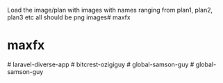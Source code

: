 Load the image/plan with images with names ranging from plan1, plan2, plan3 etc all should be png images# maxfx
# maxfx
#   l a r a v e l - d i v e r s e - a p p  
 #   b i t c r e s t - o z i g i g u y  
 #   g l o b a l - s a m s o n - g u y  
 #   g l o b a l - s a m s o n - g u y  
 